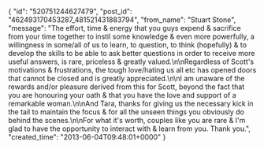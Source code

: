  {
   "id": "520751244627479",
   "post_id": "462493170453287_481521431883794",
   "from_name": "Stuart Stone",
   "message": "The effort, time & energy that you guys expend & sacrifice from your time together to instil some knowledge & even more powerfully, a willingness in some/all of us to learn, to question, to think (hopefully) & to develop the skills to be able to ask better questions in order to receive more useful answers, is rare, priceless & greatly valued.\n\nRegardless of Scott's motivations & frustrations, the tough love/hating us all etc has opened doors that cannot be closed and is greatly appreciated.\n\nI am unaware of the rewards and/or pleasure derived from this for Scott, beyond the fact that you are honouring your oath & that you have the love and support of a remarkable woman.\n\nAnd Tara, thanks for giving us the necessary kick in the tail to maintain the focus & for all the unseen things you obviously do behind the scenes.\n\nFor what it's worth, couples like you are rare & I'm glad to have the opportunity to interact with & learn from you.  Thank you.",
   "created_time": "2013-06-04T09:48:01+0000"
 }
